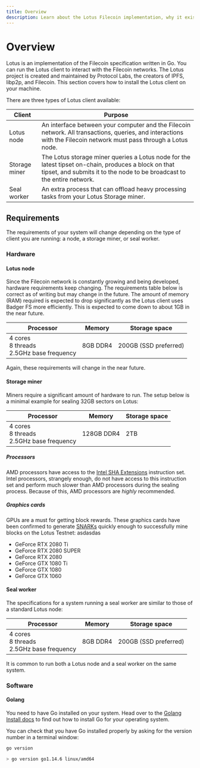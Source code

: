 ```yaml
---
title: Overview
description: Learn about the Lotus Filecoin implementation, why it exists, and how to install it.
---
```


# Overview

Lotus is an implementation of the Filecoin specification written in Go. You can run the Lotus client to interact with the Filecoin networks. The Lotus project is created and maintained by Protocol Labs, the creators of IPFS, libp2p, and Filecoin. This section covers how to install the Lotus client on your machine.

There are three types of Lotus client available:

| Client        | Purpose                                                                                                                                                                         |
| ------------- | ------------------------------------------------------------------------------------------------------------------------------------------------------------------------------- |
| Lotus node    | An interface between your computer and the Filecoin network. All transactions, queries, and interactions with the Filecoin network must pass through a Lotus node.              |
| Storage miner | The Lotus storage miner queries a Lotus node for the latest tipset on-chain, produces a block on that tipset, and submits it to the node to be broadcast to the entire network. |
| Seal worker   | An extra process that can offload heavy processing tasks from your Lotus Storage miner.                                                                                         |

## Requirements

The requirements of your system will change depending on the type of client you are running: a node, a storage miner, or seal worker.

### Hardware

#### Lotus node

Since the Filecoin network is constantly growing and being developed, hardware requirements keep changing. The requirements table below is correct as of writing but may change in the future. The amount of memory (RAM) required is expected to drop significantly as the Lotus client uses Badger FS more efficiently. This is expected to come down to about 1GB in the near future.

| Processor                                      | Memory   | Storage space         |
| ---------------------------------------------- | -------- | --------------------- |
| 4 cores<br>8 threads<br> 2.5GHz base frequency | 8GB DDR4 | 200GB (SSD preferred) |

Again, these requirements will change in the near future.

#### Storage miner

Miners require a significant amount of hardware to run. The setup below is a minimal example for sealing 32GB sectors on Lotus:

| Processor                                      | Memory     | Storage space |
| ---------------------------------------------- | ---------- | ------------- |
| 4 cores<br>8 threads<br> 2.5GHz base frequency | 128GB DDR4 | 2TB           |

##### Processors

AMD processors have access to the [Intel SHA Extensions](https://en.wikipedia.org/wiki/Intel_SHA_extensions) instruction set. Intel processors, strangely enough, do not have access to this instruction set and perform much slower than AMD processors during the sealing process. Because of this, AMD processors are _highly_ recommended.

##### Graphics cards

GPUs are a must for getting block rewards. These graphics cards have been confirmed to generate [SNARKs](<https://en.wikipedia.org/wiki/SNARK_(theorem_prover)>) quickly enough to successfully mine blocks on the Lotus Testnet: asdasdas

- GeForce RTX 2080 Ti
- GeForce RTX 2080 SUPER
- GeForce RTX 2080
- GeForce GTX 1080 Ti
- GeForce GTX 1080
- GeForce GTX 1060

#### Seal worker

The specifications for a system running a seal worker are similar to those of a standard Lotus node:

| Processor                                      | Memory   | Storage space         |
| ---------------------------------------------- | -------- | --------------------- |
| 4 cores<br>8 threads<br> 2.5GHz base frequency | 8GB DDR4 | 200GB (SSD preferred) |

It is common to run both a Lotus node and a seal worker on the same system.

### Software

#### Golang

You need to have Go installed on your system. Head over to the [Golang Install docs](https://golang.org/doc/install) to find out how to install Go for your operating system.

You can check that you have Go installed properly by asking for the version number in a terminal window:

```bash
go version

> go version go1.14.6 linux/amd64
```
